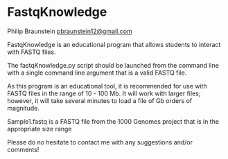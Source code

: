 FastqKnowledge
==============

Philip Braunstein
pbraunstein12@gmail.com

FastqKnowledge is an educational program that allows students to interact with FASTQ files.

The fastqKnowledge.py script should be launched from the command line
with a single command line argument that is a valid FASTQ file.

As this program is an educational tool, it is recommended for use with FASTQ
files in the range of 10 - 100 Mb. It will work with larger files; however, it
will take several minutes to load a file of Gb orders of magnitude.

Sample1.fastq is a FASTQ file from the 1000 Genomes project that is in the
appropriate size range

Please do no hesitate to contact me with any suggestions and/or comments!
